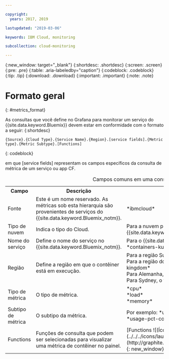 ```yaml
---

copyright:
  years: 2017, 2019

lastupdated: "2019-03-06"

keywords: IBM Cloud, monitoring

subcollection: cloud-monitoring

---
```


{:new_window: target="_blank"}
{:shortdesc: .shortdesc}
{:screen: .screen}
{:pre: .pre}
{:table: .aria-labeledby="caption"}
{:codeblock: .codeblock}
{:tip: .tip}
{:download: .download}
{:important: .important}
{:note: .note}


# Formato geral
{: #metrics_format}

As consultas que você define no Grafana para monitorar um serviço do {{site.data.keyword.Bluemix}}
devem estar em conformidade com o formato a seguir: 
{:shortdesc}

```
{Source}.{Cloud Type}.{Service Name}.{Region}.[service fields].{Metric type}.{Metric Subtype}.[Functions]
```
{: codeblock}

em que [service fields] representam os campos específicos da consulta de métrica de um serviço ou app
CF. 

<table>
  <caption>Campos comuns em uma consulta</caption>
  <tr>
    <th>Campo</th>
	<th>Descrição</th>
	<th>Valor</th>
  </tr>
  <tr>
    <td>Fonte</td>
	<td>Este é um nome reservado. As métricas sob esta hierarquia são provenientes de serviços do
{{site.data.keyword.Bluemix_notm}}.</td>
	<td>*ibmcloud*</td>
  </tr>
  <tr>
    <td>Tipo de nuvem</td>
	<td>Indica o tipo do Cloud. </td>
	<td>Para a nuvem pública do {{site.data.keyword.Bluemix_notm}}, o valor é: *public*</td>
  </tr>
  <tr>
    <td>Nome do serviço</td>
	  <td>Define o nome do serviço no {{site.data.keyword.Bluemix_notm}}.</td>
	  <td>Para o {{site.data.keyword.containershort}}, o valor é: *containers-kubernetes*</td>
  </tr>
  <tr>
    <td>Região</td>
	  <td>Define a região em que o contêiner está em execução.</td>
	  <td>Para a região Sul dos EUA, o valor é: *us-south* <br>Para a região do Reino Unido, o valor
é: *united-kingdom*  <br>Para Alemanha, o valor é: *frankfurt* <br>Para Sydney, o
valor é: *sydney* </td>
  </tr>
  <tr>
    <td>Tipo de métrica</td>
	<td>O tipo de métrica.</td>
	<td>*cpu* <br>*load* <br>*memory*</td>
  </tr>
  <tr>
    <td>Subtipo de métrica</td>
	<td>O subtipo da métrica.</td>
	<td>Por exemplo: *usage*, *num-cores*, *usage-pct*,
*usage-pct-container-requested*</td>
  </tr>
  <tr>
    <td>Functions</td>
    <td>Funções de consulta que podem ser selecionadas para visualizar uma métrica de contêiner no painel. </td>
    <td>[Functions ![(Ícone de link externo)](../../../icons/launch-glyph.svg "Ícone de link externo")](http://graphite.readthedocs.io/en/latest/functions.html){: new_window}</td>
   </tr>
</table>




